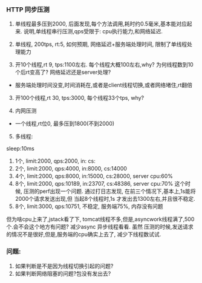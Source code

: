 ### HTTP 同步压测

1. 单线程最多压到2000, 后面发现,每个方法调用,耗时约0.5毫米,基本能对应起来.
说明,单线程串行压测,qps受限于: cpu执行能力,和网络延迟.



1. 单线程, 200tps, rt:5, 如何预期, 网络延迟+服务端处理时间, 限制了单线程处理能力
2. 开10个线程,rt 9, tps:1100左右. 每个线程大概100左右,why? 为何线程数到10个后rt变高了? 网络延迟还是server处理?
 * 服务端处理时间没变,时间消耗在,或者是client线程切换,或者网络堵住,rt翻倍
3. 开100个线程,rt 30, tps:3000, 每个线程33个tps, why?

4. 内网压测
  * 一个线程,rt位0, 最多压到1800(不到2000)

5. 多线程:

sleep:10ms

1) 1个, limit:2000, qps:2000, in: cs:
2) 2个, limit:2000, qps:4000, in:8000, cs:14000
3) 4个, limit:2000, qps:8000, in:15000, cs:28000, server cpu:60%
4) 8个, limit:2000, qps:10189, in:23707, cs:48386, server cpu:70%
这个时候, 压测的perf出现一个问题. 通过打日志发现, 在前三个情况下,基本上,1s能将2000个请求发送出现,但
当起8个线程时,1s 才发出去1300左右,并且很不稳定.
5) 8个, limit:3000, qps:10751, 不稳定, 服务端75%, 内存没有问题

但为啥cpu上来了,jstack看了下, tomcat线程不多,但是,asyncwork线程满了,500个.会不会这个地方有问题? 减少async 异步线程看看. 虽然
压测的时候,发送请求的情况不是很好,但是,服务端的cpu确实上去了, 减少下线程数试试.

### 问题:

1. 如果判断是不是因为线程切换引起的问题?
2. 如果判断网络阻塞的问题?包没有发出去?

